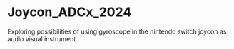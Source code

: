 # Joycon_ADCx_2024
Exploring possibilities of using gyroscope in the nintendo switch joycon as audio visual instrument
